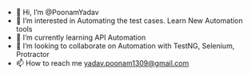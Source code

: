 - 👋 Hi, I’m @PoonamYadav
- 👀 I’m interested in Automating the test cases. Learn New Automation tools
- 🌱 I’m currently learning API Automation
- 💞️ I’m looking to collaborate on Automation with TestNG, Selenium, Protractor
- 📫 How to reach me yadav.poonam1309@gmail.com

<!---
PoonamYadav/PoonamYadav is a ✨ special ✨ repository because its `README.md` (this file) appears on your GitHub profile.
You can click the Preview link to take a look at your changes.
--->
